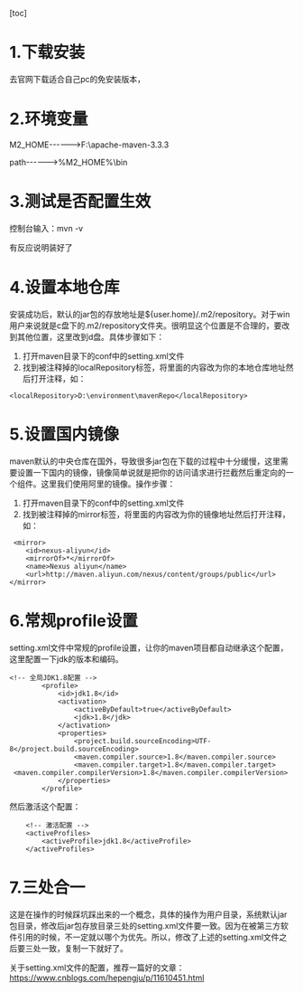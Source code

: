[toc]

# 1.下载安装

去官网下载适合自己pc的免安装版本，

# 2.环境变量

M2_HOME------>F:\apache-maven-3.3.3

 path------>%M2_HOME%\bin

# 3.测试是否配置生效

控制台输入：mvn -v

有反应说明装好了

# 4.设置本地仓库

安装成功后，默认的jar包的存放地址是${user.home}/.m2/repository。对于win用户来说就是c盘下的.m2/repository文件夹。很明显这个位置是不合理的，要改到其他位置，这里改到d盘。具体步骤如下：

1. 打开maven目录下的conf中的setting.xml文件
2. 找到被注释掉的localRepository标签，将里面的内容改为你的本地仓库地址然后打开注释，如：
```
<localRepository>D:\environment\mavenRepo</localRepository>
```
# 5.设置国内镜像

maven默认的中央仓库在国外，导致很多jar包在下载的过程中十分缓慢，这里需要设置一下国内的镜像，镜像简单说就是把你的访问请求进行拦截然后重定向的一个组件。这里我们使用阿里的镜像。操作步骤：

1. 打开maven目录下的conf中的setting.xml文件
2. 找到被注释掉的mirror标签，将里面的内容改为你的镜像地址然后打开注释，如：

```
 <mirror>
    <id>nexus-aliyun</id>
    <mirrorOf>*</mirrorOf>
    <name>Nexus aliyun</name>
    <url>http://maven.aliyun.com/nexus/content/groups/public</url>
</mirror>
```
# 6.常规profile设置

setting.xml文件中常规的profile设置，让你的maven项目都自动继承这个配置，这里配置一下jdk的版本和编码。

```
<!-- 全局JDK1.8配置 -->
        <profile>
            <id>jdk1.8</id>
            <activation>
                <activeByDefault>true</activeByDefault>
                <jdk>1.8</jdk>
            </activation>
            <properties>
                <project.build.sourceEncoding>UTF-8</project.build.sourceEncoding>
                <maven.compiler.source>1.8</maven.compiler.source>
                <maven.compiler.target>1.8</maven.compiler.target>
 <maven.compiler.compilerVersion>1.8</maven.compiler.compilerVersion>
            </properties>
		</profile>
```
然后激活这个配置：
```
    <!-- 激活配置 --> 
    <activeProfiles>
        <activeProfile>jdk1.8</activeProfile>
    </activeProfiles>
```

# 7.三处合一

这是在操作的时候踩坑踩出来的一个概念，具体的操作为用户目录，系统默认jar包目录，修改后jar包存放目录三处的setting.xml文件要一致。因为在被第三方软件引用的时候，不一定就以哪个为优先。所以，修改了上述的setting.xml文件之后要三处一致，复制一下就好了。

关于setting.xml文件的配置，推荐一篇好的文章：https://www.cnblogs.com/hepengju/p/11610451.html


